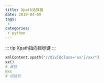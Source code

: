 ```yaml
---
title: Xpath选择器
date: 2019-04-09
tags:
 - 
categories:
 - python
---
```


::: tip 
Xpath指向目标键
:::
```python
xmlContent.xpath("//div[@class='xx']/xx/")
xx()
# 属性
@xx
# 同级列
```

